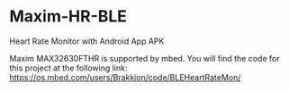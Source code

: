 # Maxim-HR-BLE
Heart Rate Monitor with Android App APK


Maxim MAX32630FTHR is supported by mbed. You will find the code for this project at the following link:
https://os.mbed.com/users/Brakkion/code/BLEHeartRateMon/
